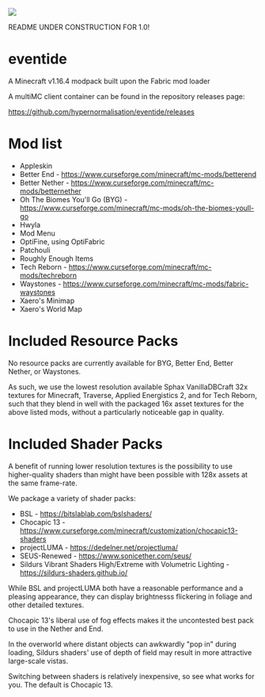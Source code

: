 
![](https://i.imgur.com/W4qLxfX.jpg)

README UNDER CONSTRUCTION FOR 1.0!

# eventide
A Minecraft v1.16.4 modpack built upon the Fabric mod loader

A multiMC client container can be found in the repository releases page:

https://github.com/hypernormalisation/eventide/releases

# Mod list
- Appleskin
- Better End - https://www.curseforge.com/minecraft/mc-mods/betterend
- Better Nether - https://www.curseforge.com/minecraft/mc-mods/betternether
- Oh The Biomes You'll Go (BYG) - https://www.curseforge.com/minecraft/mc-mods/oh-the-biomes-youll-go
- Hwyla
- Mod Menu
- OptiFine, using OptiFabric
- Patchouli
- Roughly Enough Items
- Tech Reborn - https://www.curseforge.com/minecraft/mc-mods/techreborn
- Waystones - https://www.curseforge.com/minecraft/mc-mods/fabric-waystones
- Xaero's Minimap
- Xaero's World Map

# Included Resource Packs

No resource packs are currently available for BYG, Better End, Better Nether, or Waystones.

As such, we use the lowest resolution available Sphax VanillaDBCraft 32x textures for 
Minecraft, Traverse, Applied Energistics 2, and for 
Tech Reborn, such that they blend in well with the packaged 16x asset textures for the above listed 
mods, without a particularly noticeable gap in quality.

# Included Shader Packs

A benefit of running lower resolution textures is the possibility to use higher-quality shaders than might have been possible with 128x assets at the same frame-rate.

We package a variety of shader packs:
- BSL - https://bitslablab.com/bslshaders/
- Chocapic 13 - https://www.curseforge.com/minecraft/customization/chocapic13-shaders
- projectLUMA - https://dedelner.net/projectluma/
- SEUS-Renewed - https://www.sonicether.com/seus/
- Sildurs Vibrant Shaders High/Extreme with Volumetric Lighting - https://sildurs-shaders.github.io/

While BSL and projectLUMA both have a reasonable performance and a pleasing appearance, they can display brightnesss flickering in foliage and other detailed textures.

Chocapic 13's liberal use of fog effects makes it the uncontested best pack to use in the Nether and End.

In the overworld where distant objects can awkwardly "pop in" during loading, Sildurs shaders' use of depth of field may result in more attractive large-scale vistas.

Switching between shaders is relatively inexpensive, so see what works for you. The default is Chocapic 13.
